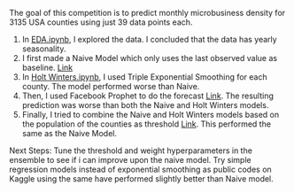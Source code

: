 The goal of this competition is to predict monthly microbusiness density for 3135 USA counties using just 39 data points each.

1. In [EDA.ipynb](https://github.com/laksharora98/Portfolio/blob/master/Kaggle%20Projects/GoDaddy%20-%20Microbusiness%20Density%20Forecasting/EDA.ipynb), I explored the data. I concluded that the data has yearly seasonality.
2. I first made a Naive Model which only uses the last observed value as baseline. [Link](https://github.com/laksharora98/Portfolio/blob/master/Kaggle%20Projects/GoDaddy%20-%20Microbusiness%20Density%20Forecasting/baseline%20last%20val.ipynb)
3. In [Holt Winters.ipynb](https://github.com/laksharora98/Portfolio/blob/master/Kaggle%20Projects/GoDaddy%20-%20Microbusiness%20Density%20Forecasting/Holt%20Winters.ipynb), I used Triple Exponential Smoothing for each county. The model performed worse than Naive.
4. Then, I used Facebook Prophet to do the forecast [Link](https://github.com/laksharora98/Portfolio/blob/master/Kaggle%20Projects/GoDaddy%20-%20Microbusiness%20Density%20Forecasting/Univariate%20independent%20prophet.ipynb). The resulting prediction was worse than both the Naive and Holt Winters models.
5. Finally, I tried to combine the Naive and Holt Winters models based on the population of the counties as threshold [Link](https://github.com/laksharora98/Portfolio/blob/master/Kaggle%20Projects/GoDaddy%20-%20Microbusiness%20Density%20Forecasting/Ensembling%20holt%20and%20base.ipynb). This performed the same as the Naive Model.

Next Steps: Tune the threshold and weight hyperparameters in the ensemble to see if i can improve upon the naive model.
Try simple regression models instead of exponential smoothing as public codes on Kaggle using the same have performed slightly better than Naive model.
